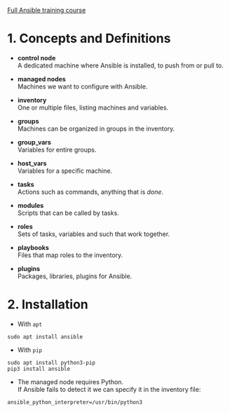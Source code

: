 [Full Ansible training course](https://www.youtube.com/playlist?list=PLn6POgpklwWoCpLKOSw3mXCqbRocnhrh-)

# 1. Concepts and Definitions

* **control node**<br>
A dedicated machine where Ansible is installed, to push from or pull to.

* **managed nodes**<br>
Machines we want to configure with Ansible.

* **inventory**<br>
One or multiple files, listing machines and variables.

* **groups**<br>
Machines can be organized in groups in the inventory.

* **group_vars**<br>
Variables for entire groups.

* **host_vars**<br>
Variables for a specific machine.

* **tasks**<br>
Actions such as commands, anything that is *done*.

* **modules**<br>
Scripts that can be called by tasks.

* **roles**<br>
Sets of tasks, variables and such that work together.

* **playbooks**<br>
Files that map roles to the inventory.

* **plugins**<br>
Packages, libraries, plugins for Ansible.

# 2. Installation

* With `apt`<br>
```
sudo apt install ansible
```
* With `pip`<br>
```
sudo apt install python3-pip
pip3 install ansible
```

* The managed node requires Python.<br>
If Ansible fails to detect it we can specify it in the inventory file:<br>
```
ansible_python_interpreter=/usr/bin/python3
```
